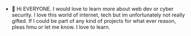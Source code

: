 - 👋 Hi EVERYONE.
I would love to learn more about web dev or cyber security. 
I love this world of internet, tech but im unfortunately not really gifted.
If I could be part of any kind of projects for what ever reason, pleas hmu or let me know. 
I love to learn. 
